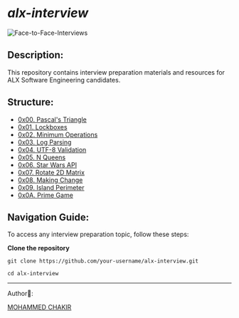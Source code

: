 # *alx-interview*

![Face-to-Face-Interviews](https://github.com/mohammedchakir/alx-interview/assets/129831433/c10e9752-9ecb-4c76-a9e0-9f4777062929)


## Description:

This repository contains interview preparation materials and resources for ALX Software Engineering candidates.

## Structure:

- [0x00. Pascal's Triangle](0x00-pascal_triangle)
- [0x01. Lockboxes](0x01-lockboxes)
- [0x02. Minimum Operations](0x02-minimum_operations)
- [0x03. Log Parsing](0x03-log_parsing)
- [0x04. UTF-8 Validation](0x04-utf8_validation)
- [0x05. N Queens](0x05-nqueens)
- [0x06. Star Wars API](0x06-starwars_api)
- [0x07. Rotate 2D Matrix](0x07-rotate_2d_matrix)
- [0x08. Making Change](0x08-making_change)
- [0x09. Island Perimeter](0x09-island_perimeter)
- [0x0A. Prime Game](0x0A-primegame)

## Navigation Guide:

To access any interview preparation topic, follow these steps:

**Clone the repository**
```
git clone https://github.com/your-username/alx-interview.git
```
```
cd alx-interview
```


-------
Author📑:

[MOHAMMED CHAKIR](https://github.com/mohammedchakir)
